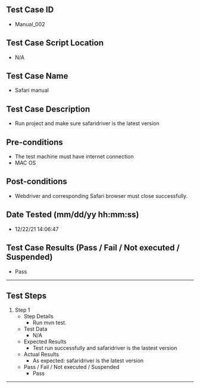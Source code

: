 ## Test Case ID
* Manual_002
## Test Case Script Location
* N/A
## Test Case Name
* Safari manual
## Test Case Description
* Run project and make sure safaridriver is the latest version
## Pre-conditions
* The test machine must have internet connection
* MAC OS
## Post-conditions
* Webdriver and corresponding Safari browser must close successfully.
## Date Tested (mm/dd/yy hh:mm:ss)
* 12/22/21 14:06:47
## Test Case Results (Pass / Fail / Not executed / Suspended)
* Pass
---
## Test Steps
1. Step 1
	* Step Details
		* Run mvn test.
	* Test Data
		* N/A
	* Expected Results
		* Test run successfully and safaridriver is the lastest version
	* Actual Results
		* As expected: safaridriver is the latest version
	* Pass / Fail / Not executed / Suspended
		* Pass
---
